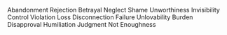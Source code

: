 Abandonment
Rejection
Betrayal
Neglect
Shame
Unworthiness
Invisibility
Control
Violation
Loss
Disconnection
Failure
Unlovability
Burden
Disapproval
Humiliation
Judgment
Not Enoughness
